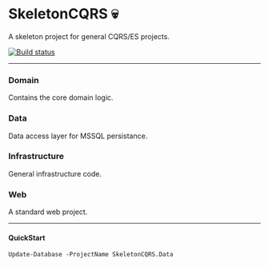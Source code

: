 # SkeletonCQRS :skull:
A skeleton project for general CQRS/ES projects.

[![Build status](https://ci.appveyor.com/api/projects/status/8xve8s5u1qawmxar/branch/master?svg=true)](https://ci.appveyor.com/project/william/skeletoncqrs/branch/master)

---

### Domain
Contains the core domain logic.

### Data
Data access layer for MSSQL persistance.

### Infrastructure
General infrastructure code.

### Web
A standard web project.

---

#### QuickStart
```
Update-Database -ProjectName SkeletonCQRS.Data
```